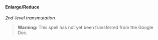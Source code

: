 #### Enlarge/Reduce
<!-- markdownlint-disable-next-line no-emphasis-as-heading -->
_2nd-level transmutation_

> **Warning:**
> This spell has not yet been transferred from the Google Doc.
